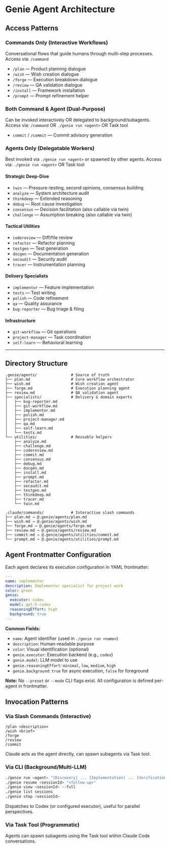 # Genie Agent Architecture

## Access Patterns

### Commands Only (Interactive Workflows)
Conversational flows that guide humans through multi-step processes.
Access via: `/command`

- `/plan` — Product planning dialogue
- `/wish` — Wish creation dialogue
- `/forge` — Execution breakdown dialogue
- `/review` — QA validation dialogue
- `/install` — Framework installation
- `/prompt` — Prompt refinement helper

### Both Command & Agent (Dual-Purpose)
Can be invoked interactively OR delegated to background/subagents.
Access via: `/command` OR `./genie run <agent>` OR Task tool

- `commit` / `/commit` — Commit advisory generation

### Agents Only (Delegatable Workers)
Best invoked via `./genie run <agent>` or spawned by other agents.
Access via: `./genie run <agent>` OR Task tool

#### Strategic Deep-Dive
- `twin` — Pressure-testing, second opinions, consensus building
- `analyze` — System architecture audit
- `thinkdeep` — Extended reasoning
- `debug` — Root cause investigation
- `consensus` — Decision facilitation (also callable via twin)
- `challenge` — Assumption breaking (also callable via twin)

#### Tactical Utilities
- `codereview` — Diff/file review
- `refactor` — Refactor planning
- `testgen` — Test generation
- `docgen` — Documentation generation
- `secaudit` — Security audit
- `tracer` — Instrumentation planning

#### Delivery Specialists
- `implementor` — Feature implementation
- `tests` — Test writing
- `polish` — Code refinement
- `qa` — Quality assurance
- `bug-reporter` — Bug triage & filing

#### Infrastructure
- `git-workflow` — Git operations
- `project-manager` — Task coordination
- `self-learn` — Behavioral learning

---

## Directory Structure

```
.genie/agents/               # Source of truth
├── plan.md                  # Core workflow orchestrator
├── wish.md                  # Wish creation agent
├── forge.md                 # Execution planning agent
├── review.md                # QA validation agent
├── specialists/             # Delivery & domain experts
│   ├── bug-reporter.md
│   ├── git-workflow.md
│   ├── implementor.md
│   ├── polish.md
│   ├── project-manager.md
│   ├── qa.md
│   ├── self-learn.md
│   └── tests.md
└── utilities/               # Reusable helpers
    ├── analyze.md
    ├── challenge.md
    ├── codereview.md
    ├── commit.md
    ├── consensus.md
    ├── debug.md
    ├── docgen.md
    ├── install.md
    ├── prompt.md
    ├── refactor.md
    ├── secaudit.md
    ├── testgen.md
    ├── thinkdeep.md
    ├── tracer.md
    └── twin.md

.claude/commands/            # Interactive slash commands
├── plan.md → @.genie/agents/plan.md
├── wish.md → @.genie/agents/wish.md
├── forge.md → @.genie/agents/forge.md
├── review.md → @.genie/agents/review.md
├── commit.md → @.genie/agents/utilities/commit.md
└── prompt.md → @.genie/agents/utilities/prompt.md
```

## Agent Frontmatter Configuration

Each agent declares its execution configuration in YAML frontmatter:

```yaml
---
name: implementor
description: Implementor specialist for project work
color: green
genie:
  executor: codex
  model: gpt-5-codex
  reasoningEffort: high
  background: true
---
```

**Common Fields:**
- `name`: Agent identifier (used in `./genie run <name>`)
- `description`: Human-readable purpose
- `color`: Visual identification (optional)
- `genie.executor`: Execution backend (e.g., `codex`)
- `genie.model`: LLM model to use
- `genie.reasoningEffort`: `minimal`, `low`, `medium`, `high`
- `genie.background`: `true` for async execution, `false` for foreground

**Note:** No `--preset` or `--mode` CLI flags exist. All configuration is defined per-agent in frontmatter.

## Invocation Patterns

### Via Slash Commands (Interactive)
```
/plan <description>
/wish <brief>
/forge
/review
/commit
```
Claude acts as the agent directly, can spawn subagents via Task tool.

### Via CLI (Background/Multi-LLM)
```bash
./genie run <agent> "[Discovery] ... [Implementation] ... [Verification] ..."
./genie resume <sessionId> "<follow-up>"
./genie view <sessionId> --full
./genie list sessions
./genie stop <sessionId>
```
Dispatches to Codex (or configured executor), useful for parallel perspectives.

### Via Task Tool (Programmatic)
Agents can spawn subagents using the Task tool within Claude Code conversations.
